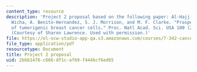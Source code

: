 ```yaml
---
content_type: resource
description: 'Project 2 proposal based on the following paper: Al-Hajj, M., M. S.
  Wicha, A. Benito-Hernandez, S. J. Morrison, and M. F. Clarke. "Prospective identification
  of tumorigenic breast cancer cells." Proc. Natl Acad. Sci. USA 100 (2003): 3983-3988.
  (Courtesy of Sharon Lawrence. Used with permission.)'
file: https://ol-ocw-studio-app-qa.s3.amazonaws.com/courses/7-342-cancer-biology-from-basic-research-to-the-clinic-fall-2004/2bbb1476c666df1caf69f444bcf6ed65_sharon_7_342_p2.pdf
file_type: application/pdf
resourcetype: Document
title: Project 2 proposal
uid: 2bbb1476-c666-df1c-af69-f444bcf6ed65
---
```

